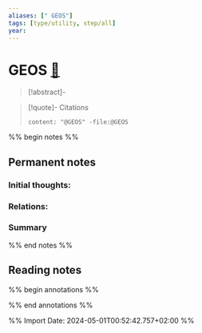 ```yaml
---
aliases: [" GEOS"]
tags: [type/utility, step/all]
year: 
---
```

# GEOS [📖](zotero://select/library/items/UCBNXXR7)

> [!abstract]-
> 

> [!quote]- Citations
> 
> ```query
> content: "@GEOS" -file:@GEOS
> ```

%% begin notes %%
## Permanent notes
### Initial thoughts:


### Relations:


### Summary


%% end notes %%
## Reading notes
%% begin annotations %%

%% end annotations %%



%% Import Date: 2024-05-01T00:52:42.757+02:00 %%

